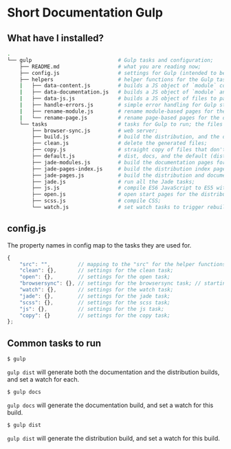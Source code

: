 # Short Documentation Gulp

## What have I installed?

```bash
.
└── gulp                            # Gulp tasks and configuration;
    ├── README.md                   # what you are reading now;
    ├── config.js                   # settings for Gulp (intended to be edited);
    ├── helpers                     # helper functions for the Gulp tasks;
    |   ├── data-content.js         # builds a JS object of `module` content for Jade parsing (dist);
    |   ├── data-documentation.js   # builds a JS object of `module` and `page` content for Jade parsing (docs);
    |   ├── data-js.js              # builds a JS object of files to parse, and generate for browserify;
    |   ├── handle-errors.js        # simple error handling for Gulp streams;
    |   ├── rename-module.js        # rename module-based pages for the documentation;
    |   └── rename-page.js          # rename page-based pages for the documentation, and the distribution;
    └── tasks                       # tasks for Gulp to run; the files above this folder are configuration settings;
        ├── browser-sync.js         # web server;
        ├── build.js                # build the distribution, and the documentation;
        ├── clean.js                # delete the generated files;
        ├── copy.js                 # straight copy of files that don't need to be parsed;
        ├── default.js              # dist, docs, and the default (dist and docs) tasks;
        ├── jade-modules.js         # build the documentation pages for each `module` in the project;
        ├── jade-pages-index.js     # build the distribution index page (list of all pages in the project);
        ├── jade-pages.js           # build the distribution and documentation pages for each `page` in the project;
        ├── jade.js                 # run all the Jade tasks;
        ├── js.js                   # compile ES6 JavaScript to ES5 with browserify, factor-bundle, and babelify;
        ├── open.js                 # open start pages for the distribution and the documentation;
        ├── scss.js                 # compile CSS;
        └── watch.js                # set watch tasks to trigger rebuilding of assets;
```
## config.js

The property names in config map to the tasks they are used for.

```JavaScript
{
    "src": "",         // mapping to the "src" for the helper functions; (in case the folder name is changed);
    "clean": {},       // settings for the clean task;
    "open": {},        // settings for the open task;
    "browsersync": {}, // settings for the browsersync task; // starting to see the pattern yet?;
    "watch": {},       // settings for the watch task;
    "jade": {},        // settings for the jade task;
    "scss": {},        // settings for the scss task;
    "js": {},          // settings for the js task;
    "copy": {}         // settings for the copy task;
};
```

## Common tasks to run

```bash
$ gulp
```

`gulp dist` will generate both the documentation and the distribution builds, and set a watch for each.

```bash
$ gulp docs
```

`gulp docs` will generate the documentation build, and set a watch for this build.

```bash
$ gulp dist
```

`gulp dist` will generate the distribution build, and set a watch for this build.
